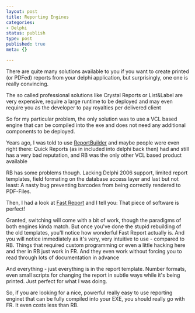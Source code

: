 ```yaml
---
layout: post
title: Reporting Engines
categories:
- Delphi
status: publish
type: post
published: true
meta: {}

---
```

<p>There are quite many solutions available to you if you want to create printed (or PDFed) reports from your delphi application, but surprisingly, one one is really convincing.</p>
<p>The so called professional solutions like Crystal Reports or List&Label are very expensive, require a large runtime to be deployed and may even require you as the developer to pay royalties per delivered client</p>
<p>So for my particular problem, the only solution was to use a VCL based engine that can be compiled into the exe and does not need any additional components to be deployed.</p>
<p>Years ago, I was told to use <a href="http://www.digital-metaphors.com">ReportBuilder</a> and maybe people were even right there: Quick Reports (as in included into delphi back then) had and still has a very bad reputation, and RB was the only other VCL based product available</p>
<p>RB has some problems though. Lacking Delphi 2006 support, limited report templates, field formating on the database access layer and last but not least: A nasty bug preventing barcodes from being correctly rendered to PDF-Files.</p>
<p>Then, I had a look at <a href="http://www.fast-report.com">Fast Report</a> and I tell you: That piece of software is perfect!</p>
<p>Granted, switching will come with a bit of work, though the paradigms of both engines kinda match. But once you've done the stupid rebuilding of the old templates, you'll notice how wonderful Fast Report actually is. And you will notice immediately as it's very, very intuitive to use - compared to RB. Things that required custom programming or even a little hacking here and ther in RB just work in FR. And they even work without forcing you to read through lots of documentation in advance</p>
<p>And everything - just everything is in the report template. Number formats, even small scripts for changing the report in subtle ways while it's being printed. Just perfect for what I was doing.</p>
<p>So, if you are looking for a nice, powerful really easy to  use reporting enginet that can be fully compiled into your EXE, you should really go with FR. It even costs less than RB.</p>

